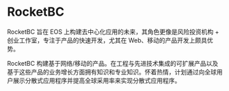 # RocketBC

RocketBC 旨在 EOS 上构建去中心化应用的未来，其角色更像是风险投资机构 + 创业工作室，专注于产品的快速开发，尤其在 Web、移动的产品开发上颇具优势。

RocketBC 构建基于网络/移动的产品。在工程与先进技术集成的可扩展产品以及基于这些产品的业务增长方面拥有知识和专业知识。怀着热情，计划通过向全球用户展示分散式应用程序并提高全球采用率来实现分散式应用程序。
